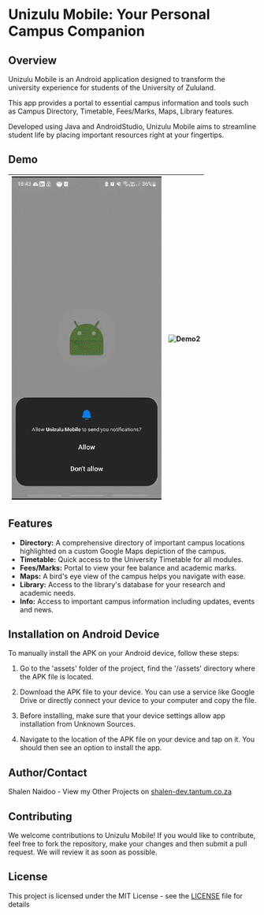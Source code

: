 # Unizulu Mobile: Your Personal Campus Companion

## Overview
Unizulu Mobile is an Android application designed to transform the university experience for students of the University of Zululand. 

This app provides a portal to essential campus information and tools such as Campus Directory, Timetable, Fees/Marks, Maps, Library features.

Developed using Java and AndroidStudio, Unizulu Mobile aims to streamline student life by placing important resources right at your fingertips.

## Demo

|    ![Demo1](assets/unizulumobile1.gif)    | ![Demo2](assets/unizulumobile2.gif) |
| :-----------------------------------------: | :-------------------------------: |

## Features

* **Directory:** A comprehensive directory of important campus locations highlighted on a custom Google Maps depiction of the campus.
* **Timetable:** Quick access to the University Timetable for all modules.
* **Fees/Marks:** Portal to view your fee balance and academic marks.
* **Maps:** A bird's eye view of the campus helps you navigate with ease.
* **Library:** Access to the library's database for your research and academic needs.
* **Info:** Access to important campus information including updates, events and news.

## Installation on Android Device

To manually install the APK on your Android device, follow these steps:

1. Go to the 'assets' folder of the project, find the '/assets' directory where the APK file is located.

2. Download the APK file to your device. You can use a service like Google Drive or directly connect your device to your computer and copy the file.

3. Before installing, make sure that your device settings allow app installation from Unknown Sources.

4. Navigate to the location of the APK file on your device and tap on it. You should then see an option to install the app.

## Author/Contact

Shalen Naidoo - View my Other Projects on [shalen-dev.tantum.co.za](https://shalen-dev.tantum.co.za)

## Contributing

We welcome contributions to Unizulu Mobile! If you would like to contribute, feel free to fork the repository, make your changes and then submit a pull request. We will review it as soon as possible.

## License

This project is licensed under the MIT License - see the [LICENSE](LICENSE) file for details